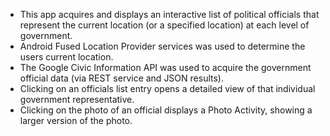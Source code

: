
* This app acquires and displays an interactive list of political officials that represent the current location (or
a specified location) at each level of government.
* Android Fused Location Provider services was used to determine the users current location.
* The Google Civic Information API was used to acquire the government official data (via REST service and
JSON results).
* Clicking on an officials list entry opens a detailed view of that individual government representative.
* Clicking on the photo of an official displays a Photo Activity, showing a larger version of the photo.
